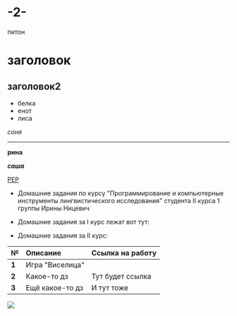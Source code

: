 # -2-
питон

заголовок
========

заголовок2
-------

* белка
* енот
* лиса

*соня*
**********
**рина**

***саша***

[PEP](http://pep8.org)
* Домашние задания по курсу \"Программирование и компьютерные инструменты лингвистического исследования\" студента II курса 1 группы Ирины Ницевич
* Домашние задания за I курс лежат вот тут: 

* Домашние задания за II курс:

|  №      | Описание    | Ссылка на работу |
| :------------- |:-------------| :-----|
| **1**    | Игра \"Виселица\" |   |
| **2**    | Какое-то дз | Тут будет ссылка |
| **3**    | Ещё какое-то дз | И тут тоже |

![](http://06.imgmini.eastday.com/mobile/20171126/d49dfc80fba38945aed3a37aad9535dc.gif)
